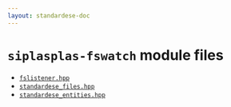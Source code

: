 ```yaml
---
layout: standardese-doc
---
```



# `siplasplas-fswatch` module files


 - [`fslistener.hpp`]({{site.url}}{{site.baseurl}}/doc/standardese/migrate-dynamic-reflection-to-typeerasure-features/siplasplas-fswatch/fslistener.html)
 - [`standardese_files.hpp`]({{site.url}}{{site.baseurl}}/doc/standardese/migrate-dynamic-reflection-to-typeerasure-features/siplasplas-fswatch/standardese_files.html)
 - [`standardese_entities.hpp`]({{site.url}}{{site.baseurl}}/doc/standardese/migrate-dynamic-reflection-to-typeerasure-features/siplasplas-fswatch/standardese_entities.html)